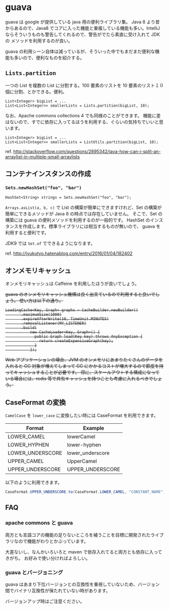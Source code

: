 # guava

guava は google が提供している java 用の便利ライブラリ集。
Java 8 より昔からあるので、Java8 でコアに入った機能と重複している機能も多い。IntelliJ ならそういうものも警告してくれるので、警告がでたら素直に受け入れて JDK の
メソッドを利用するのが良い。

guava の利用シーン自体は減っているが、そういった中でもまだまだ便利な機能も多いので、便利なものを紹介する。

## `Lists.partition`

一つの List を複数の List に分割する。100 要素のリストを 10 要素のリスト１０個に分割、とかできる。便利。

```
List<Integer> bigList = ...
List<List<Integer>> smallerLists = Lists.partition(bigList, 10);
```

なお、Apache commons collections 4 でも同様のことができます。
機能に差はないので、すでに依存に入ってるほうを利用する、ぐらいの気持ちでいいと思います。

```
List<Integer> bigList = ...
List<List<Integer>> smallerLists = ListUtils.partition(bigList, 10);
```

ref. http://stackoverflow.com/questions/2895342/java-how-can-i-split-an-arraylist-in-multiple-small-arraylists

## コンテナインスタンスの作成

### `Sets.newHashSet("foo", "bar")`

    HashSet<String> strings = Sets.newHashSet("foo", "bar");

`Arrays.asList(a, b, c)` で List の構築が簡単にできますけれど、Set の構築が簡単にできるメソッドが Java 8 の時点では存在していません。
そこで、Set の構築には guava の便利メソッドを利用するのが一般的です。
HashSet のインスタンスを作成します。標準ライブラリには相当するものが無いので、 guava を利用すると便利です。

JDK9 では `Set.of` でできるようになります。

ref. http://jyukutyo.hatenablog.com/entry/2016/01/04/182402

## オンメモリキャッシュ

オンメモリキャッシュは Caffeine を利用したほうが良いでしょう。

<S>
guava のオンメモリキャッシュ機構は良く出来ているので利用すると良いでしょう。
使い方は以下の通り。

    LoadingCache<Key, Graph> graphs = CacheBuilder.newBuilder()
           .maximumSize(1000)
           .expireAfterWrite(10, TimeUnit.MINUTES)
           .removalListener(MY_LISTENER)
           .build(
               new CacheLoader<Key, Graph>() {
                 public Graph load(Key key) throws AnyException {
                   return createExpensiveGraph(key);
                 }
               });

Web アプリケーションの場合、JVM のオンメモリにあまりたくさんのデータを入れると GC 対象が増えてしまって GC にかかるコストが増大するので節度を持ってキャッシュすることが必要です。
得に、スケールアウトする構成になっている場合には、redis 等で共有キャッシュを持つことも考慮に入れるべきでしょう。
</S>

## CaseFormat の変換

`CamelCase` を `lower_case` に変換したい時には CaseFormat を利用できます。

| Format           | Example          |
| ---------------- | ---------------- |
| LOWER_CAMEL      | lowerCamel       |
| LOWER_HYPHEN     | lower-hyphen     |
| LOWER_UNDERSCORE | lower_underscore |
| UPPER_CAMEL      | UpperCamel       |
| UPPER_UNDERSCORE | UPPER_UNDERSCORE |


以下のように利用できます。

```java
CaseFormat.UPPER_UNDERSCORE.to(CaseFormat.LOWER_CAMEL, "CONSTANT_NAME")); // returns "constantName"
```

## FAQ

### apache commons と guava

両方とも言語コアの機能の足りないところを補うことを目標に開発されたライブラリなので機能がわりとかぶっています。

大差ないし、なんかいろいろと maven で依存入れてると両方とも依存に入ってきがち。
お好みで使い分ければよろしい。

### guava とバージョニング

guava はあまり下位バージョンとの互換性を重視していないため、バージョン間でバイナリ互換性が保たれていない時があります。

バージョンアップ時はご注意ください。
